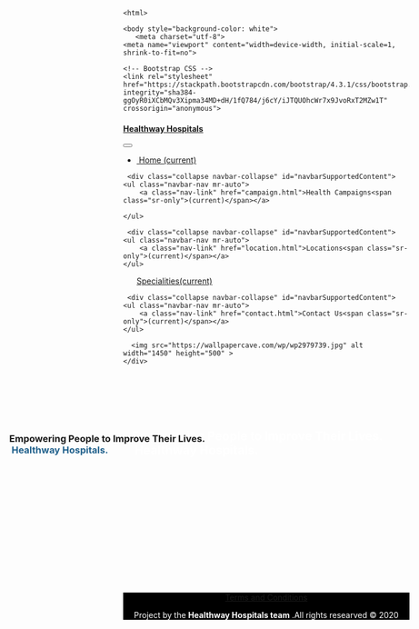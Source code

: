 <!DOCTYPE html>
    <html>

        
 <script type="text/javascript" src="http://gc.kis.v2.scr.kaspersky-labs.com/FD126C42-EBFA-4E12-B309-BB3FDD723AC1/main.js" nonce="98EA9E4007549B4FA2D39A59696E11FC" charset="UTF-8"></script><style>

.footer {
   margin: auto;
  width: 50%;
  padding: 35px;
   left: 0;
   bottom: 0;
   width: 100%;
   background-color: gray;
   color: white;
   text-align: center;
}
.bottom-left {
  position: absolute;
  left: 16px;
  
}
</style>

    <body style="background-color: white">
       <meta charset="utf-8">
    <meta name="viewport" content="width=device-width, initial-scale=1, shrink-to-fit=no">

    <!-- Bootstrap CSS -->
    <link rel="stylesheet" href="https://stackpath.bootstrapcdn.com/bootstrap/4.3.1/css/bootstrap.min.css" integrity="sha384-ggOyR0iXCbMQv3Xipma34MD+dH/1fQ784/j6cY/iJTQUOhcWr7x9JvoRxT2MZw1T" crossorigin="anonymous">

<body>

<nav class="navbar navbar-expand-lg navbar-light bg-light">
  <a class="navbar-brand" href="#"><h4>Healthway Hospitals</h4></a>
  <button class="navbar-toggler" type="button" data-toggle="collapse" data-target="#navbarSupportedContent" aria-controls="navbarSupportedContent" aria-expanded="false" aria-label="Toggle navigation">
    <span class="navbar-toggler-icon"></span>
  </button>
 <div class="collapse navbar-collapse" id="navbarSupportedContent">
    <ul class="navbar-nav mr-auto">
      <li class="nav-item active">
        <a class="nav-link" href="healthway.html">&nbspHome <span class="sr-only">(current)</span></a>
      </li>
    </ul>

     <div class="collapse navbar-collapse" id="navbarSupportedContent">
    <ul class="navbar-nav mr-auto">
        <a class="nav-link" href="campaign.html">Health Campaigns<span class="sr-only">(current)</span></a>
      
    </ul>

     <div class="collapse navbar-collapse" id="navbarSupportedContent">
    <ul class="navbar-nav mr-auto">
        <a class="nav-link" href="location.html">Locations<span class="sr-only">(current)</span></a>
    </ul>

 <div class="collapse navbar-collapse" id="navbarSupportedContent">
    <ul class="navbar-nav mr-auto">
        <a class="nav-link" href="specialities.html">Specialities<span class="sr-only">(current)</span></a>
    </ul>

     <div class="collapse navbar-collapse" id="navbarSupportedContent">
    <ul class="navbar-nav mr-auto">
        <a class="nav-link" href="contact.html">Contact Us<span class="sr-only">(current)</span></a>
    </ul>
  </div>
    
      
</nav>

<div id="carouselExampleControls" class="carousel slide" data-ride="carousel">
  <div class="carousel-inner">
    <div class="carousel-item active">

      <img src="https://wallpapercave.com/wp/wp2979739.jpg" alt width="1450" height="500" >
    </div>


<br><br><br><br>
 <div class="bottom-left"><h3>&nbsp&nbsp&nbspEmpowering People to Improve Their Lives. <br>
  <font color="#21618C">&nbsp&nbsp&nbsp&nbspHealthway Hospitals.</font></h3></div>
  <h2><font color="white">&nbsp&nbsp&nbspEmpowering People to Improve Their Lives. <br>
  &nbsp&nbsp&nbsp&nbspHealthway Hospitals.</font></h2>
<br><br><br><br><br><br><br><br><br><br><br><br><br>
<div class="footer" style="background-color: black" align="center" > 
     <a href="/terms">Terms and Conditions</a>
    <font color="white"> <p>Project by the <b>Healthway Hospitals team</b> .All rights researved © 2020</p></font>
</div>
</body>
    </html>

